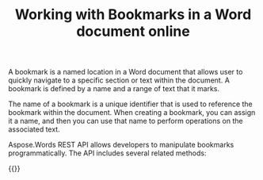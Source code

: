 ﻿---
title: "Working with Bookmarks in a Word document online"
articleTitle: "Working with Bookmarks"
linktitle: "Bookmarks"
type: docs
url: /bookmarks/
description: "Insert, edit, delete Bookmarks in a Word document programmatically via Cloud API."
weight: 10
---

A bookmark is a named location in a Word document that allows user to quickly navigate to a specific section or text within the document. A bookmark is defined by a name and a range of text that it marks.

The name of a bookmark is a unique identifier that is used to reference the bookmark within the document. When creating a bookmark, you can assign it a name, and then you can use that name to perform operations on the associated text.

Aspose.Words REST API allows developers to manipulate bookmarks programmatically. The API includes several related methods:


{{<list-children-pages>}}
